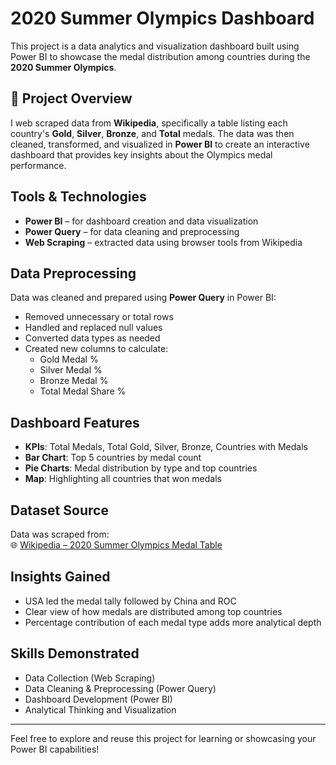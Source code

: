 # 2020 Summer Olympics Dashboard

This project is a data analytics and visualization dashboard built using Power BI to showcase the medal distribution among countries during the **2020 Summer Olympics**.

## 📌 Project Overview

I web scraped data from **Wikipedia**, specifically a table listing each country's **Gold**, **Silver**, **Bronze**, and **Total** medals. The data was then cleaned, transformed, and visualized in **Power BI** to create an interactive dashboard that provides key insights about the Olympics medal performance.

## Tools & Technologies

- **Power BI** – for dashboard creation and data visualization
- **Power Query** – for data cleaning and preprocessing
- **Web Scraping** – extracted data using browser tools from Wikipedia

## Data Preprocessing

Data was cleaned and prepared using **Power Query** in Power BI:
- Removed unnecessary or total rows
- Handled and replaced null values
- Converted data types as needed
- Created new columns to calculate:
  - Gold Medal %
  - Silver Medal %
  - Bronze Medal %
  - Total Medal Share %

## Dashboard Features

- **KPIs**: Total Medals, Total Gold, Silver, Bronze, Countries with Medals
- **Bar Chart**: Top 5 countries by medal count
- **Pie Charts**: Medal distribution by type and top countries
- **Map**: Highlighting all countries that won medals

## Dataset Source

Data was scraped from:  
🌐 [Wikipedia – 2020 Summer Olympics Medal Table](https://en.wikipedia.org/wiki/2020_Summer_Olympics_medal_table)

## Insights Gained

- USA led the medal tally followed by China and ROC
- Clear view of how medals are distributed among top countries
- Percentage contribution of each medal type adds more analytical depth

## Skills Demonstrated

- Data Collection (Web Scraping)
- Data Cleaning & Preprocessing (Power Query)
- Dashboard Development (Power BI)
- Analytical Thinking and Visualization

---

Feel free to explore and reuse this project for learning or showcasing your Power BI capabilities!

